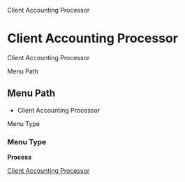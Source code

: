 
Client Accounting Processor
# Client Accounting Processor


Client Accounting Processor

Menu Path
## Menu Path



- Client Accounting Processor

Menu Type
### Menu Type

**Process**


[Client Accounting Processor](../../functional-guide/window/process-client_acct_processor.md)